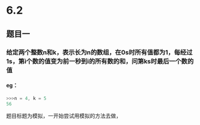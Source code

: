 # 6.2
## 题目一
### 给定两个整数n和k，表示长为n的数组，在0s时所有值都为1，每经过1s，第i个数的值变为前一秒到i的所有数的和，问第ks时最后一个数的值
#### eg：
```c++
>>>n = 4, k = 5
56
```
题目标题为模拟，一开始尝试用模拟的方法去做，
<!--stackedit_data:
eyJoaXN0b3J5IjpbLTE0NzQ4OTgzLC0yMTMzODcwNzIwXX0=
-->
